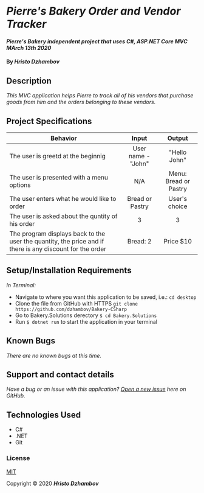 # _Pierre's Bakery Order and Vendor Tracker_

#### _Pierre's Bakery independent project that uses C#, ASP.NET Core MVC MArch 13th 2020_

#### By _**Hristo Dzhambov**_

## Description
 _This MVC application helps Pierre to track all of his vendors that purchase goods from him and the orders belonging to these vendors._


## Project Specifications

| Behavior | Input | Output |
|---|:---:|:---:|
|The user is greetd at the beginnig|User name - "John"|"Hello John"|
|The user is presented with a menu options|N/A|Menu: Bread or Pastry|
|The user enters what he would like to order|Bread or Pastry|User's choice|
|The user is asked about the quntity of his order| 3 | 3 | 
|The program displays back to the user the quantity, the price and if there is any discount for the order| Bread: 2| Price  $10|

## Setup/Installation Requirements

_In Terminal:_

* Navigate to where you want this application to be saved, i.e.:
```cd desktop```
* Clone the file from GitHub with HTTPS
```git clone https://github.com/dzhambov/Bakery-CSharp```
* Go to Bakery.Solutions derectory ```$ cd Bakery.Solutions```
* Run ```$ dotnet run``` to start the application in your terminal


## Known Bugs

_There are no known bugs at this time._

## Support and contact details

_Have a bug or an issue with this application? [Open a new issue](https://github.com/dzhambov/Bakery-CSharp) here on GitHub._

## Technologies Used

* C#
* .NET
* Git

### License

[MIT](https://choosealicense.com/licenses/mit/)

Copyright &copy; 2020 **_Hristo Dzhambov_**